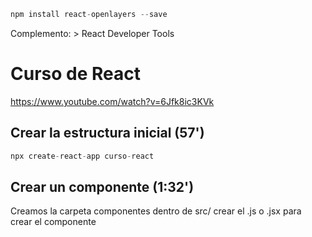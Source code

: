 ```js
npm install react-openlayers --save
```


Complemento: > React Developer Tools

# Curso de React
https://www.youtube.com/watch?v=6Jfk8ic3KVk

## Crear la estructura inicial (57')

```js
npx create-react-app curso-react
```

## Crear un componente (1:32')

Creamos la carpeta componentes dentro de src/
crear el .js o .jsx para crear el componente

